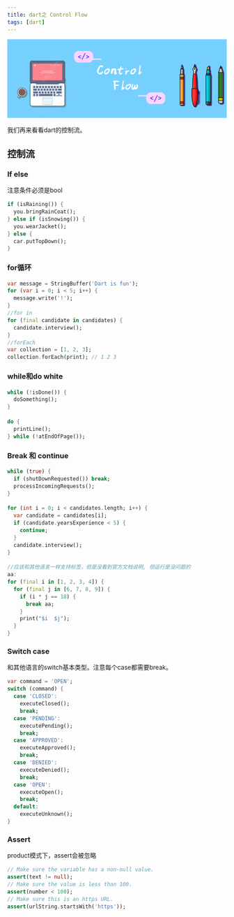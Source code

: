 ```yaml
---
title: dart之 Control Flow
tags: [dart]
---
```

![headerimg](./Header.png)

我们再来看看dart的控制流。

<!--truncate-->

## 控制流

###  If  else

注意条件必须是bool

```dart
if (isRaining()) {
  you.bringRainCoat();
} else if (isSnowing()) {
  you.wearJacket();
} else {
  car.putTopDown();
}
```

### for循环

```dart
var message = StringBuffer('Dart is fun');
for (var i = 0; i < 5; i++) {
  message.write('!');
}
//for in
for (final candidate in candidates) {
  candidate.interview();
}
//forEach
var collection = [1, 2, 3];
collection.forEach(print); // 1 2 3
```

### while和do white

```dart
while (!isDone()) {
  doSomething();
}

do {
  printLine();
} while (!atEndOfPage());
```

### Break 和 continue

```dart
while (true) {
  if (shutDownRequested()) break;
  processIncomingRequests();
}

for (int i = 0; i < candidates.length; i++) {
  var candidate = candidates[i];
  if (candidate.yearsExperience < 5) {
    continue;
  }
  candidate.interview();
}

//应该和其他语言一样支持标签，但是没看到官方文档说明, 但运行是没问题的
aa:
for (final i in [1, 2, 3, 4]) {
  for (final j in [6, 7, 8, 9]) {
    if (i * j == 18) {
      break aa;
    }
    print("$i  $j");
  }
}
```

### Switch  case

和其他语言的switch基本类型。注意每个case都需要break。

```dart
var command = 'OPEN';
switch (command) {
  case 'CLOSED':
    executeClosed();
    break;
  case 'PENDING':
    executePending();
    break;
  case 'APPROVED':
    executeApproved();
    break;
  case 'DENIED':
    executeDenied();
    break;
  case 'OPEN':
    executeOpen();
    break;
  default:
    executeUnknown();
}
```

###  Assert

product模式下，assert会被忽略

```dart
// Make sure the variable has a non-null value.
assert(text != null);
// Make sure the value is less than 100.
assert(number < 100);
// Make sure this is an https URL.
assert(urlString.startsWith('https'));
```
